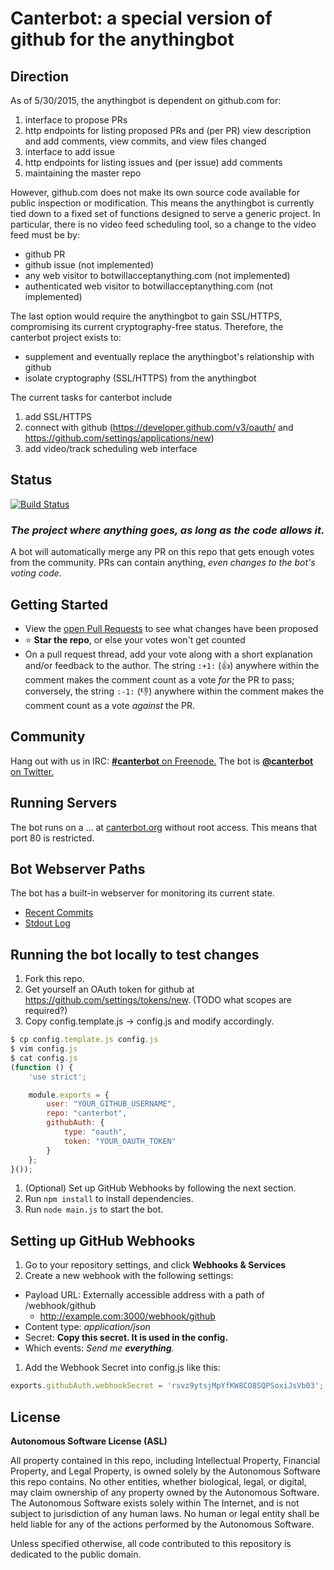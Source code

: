 # Canterbot: a special version of github for the anythingbot

## Direction

As of 5/30/2015, the anythingbot is dependent on github.com for:

1. interface to propose PRs
1. http endpoints for listing proposed PRs and (per PR) view description and add comments, view commits, and view files changed
1. interface to add issue
1. http endpoints for listing issues and (per issue) add comments
1. maintaining the master repo

However, github.com does not make its own source code available for public
inspection or modification. This means the anythingbot is currently tied down to a
fixed set of functions designed to serve a generic project. In particular, there
is no video feed scheduling tool, so a change to the video feed must be by:

 - github PR
 - github issue (not implemented)
 - any web visitor to botwillacceptanything.com (not implemented)
 - authenticated web visitor to botwillacceptanything.com (not implemented)

The last option would require the anythingbot to gain SSL/HTTPS, compromising its
current cryptography-free status. Therefore, the canterbot project exists to:

 - supplement and eventually replace the anythingbot's relationship with github
 - isolate cryptography (SSL/HTTPS) from the anythingbot

The current tasks for canterbot include

1. add SSL/HTTPS
1. connect with github (https://developer.github.com/v3/oauth/ and https://github.com/settings/applications/new)
1. add video/track scheduling web interface

## Status

[![Build Status](https://travis-ci.org/canterbot/canterbot.svg?branch=master)](https://travis-ci.org/canterbot/canterbot)

### *The project where anything goes, as long as the code allows it.*

A bot will automatically merge any PR on this repo that gets enough votes from the community. PRs can contain anything, *even changes to the bot's voting code*.

## Getting Started

* View the [open Pull Requests](https://github.com/canterbot/canterbot/pulls) to see what changes have been proposed
* :star: **Star the repo**, or else your votes won't get counted
* On a pull request thread, add your vote along with a short explanation and/or feedback to the author. The string `:+1:` (:+1:) anywhere within the comment makes the comment count as a vote *for* the PR to pass; conversely, the string `:-1:` (:-1:) anywhere within the comment makes the comment count as a vote *against* the PR.

## Community

Hang out with us in IRC: [**#canterbot** on Freenode.](http://kiwiirc.com/client/irc.freenode.net/canterbot)
The bot is [**@canterbot** on Twitter.](https://twitter.com/canterbot/)

## Running Servers

The bot runs on a ... at [canterbot.org](http://canterbot.org:3000) without root access. This means that port 80 is restricted.

## Bot Webserver Paths

The bot has a built-in webserver for monitoring its current state.

* [Recent Commits](http://canterbot.org:3000)
* [Stdout Log](http://canterbot.org:3000/stdout)

## Running the bot locally to test changes

1. Fork this repo.
1. Get yourself an OAuth token for github at https://github.com/settings/tokens/new. (TODO what scopes are required?)
1. Copy config.template.js -> config.js and modify accordingly.

```javascript
$ cp config.template.js config.js
$ vim config.js
$ cat config.js
(function () {
    'use strict';

    module.exports = {
        user: "YOUR_GITHUB_USERNAME",
        repo: "canterbot",
        githubAuth: {
            type: "oauth",
            token: "YOUR_OAUTH_TOKEN"
        }
    };
}());

```
1. (Optional) Set up GitHub Webhooks by following the next section.
1. Run `npm install` to install dependencies.
1. Run `node main.js` to start the bot.

## Setting up GitHub Webhooks

1. Go to your repository settings, and click **Webhooks & Services**
1. Create a new webhook with the following settings:
  * Payload URL: Externally accessible address with a path of /webhook/github
    * http://example.com:3000/webhook/github
  * Content type: *application/json*
  * Secret: **Copy this secret. It is used in the config.**
  * Which events: *Send me **everything**.*
1. Add the Webhook Secret into config.js like this:
```javascript
exports.githubAuth.webhookSecret = 'rsvz9ytsjMpYfKW8CO8SQPSoxiJsVb03';
```

## License

**Autonomous Software License (ASL)**

All property contained in this repo, including Intellectual Property, Financial Property, and Legal Property, is owned solely by the Autonomous Software this repo contains. No other entities, whether biological, legal, or digital, may claim ownership of any property owned by the Autonomous Software. The Autonomous Software exists solely within The Internet, and is not subject to jurisdiction of any human laws. No human or legal entity shall be held liable for any of the actions performed by the Autonomous Software.

Unless specified otherwise, all code contributed to this repository is dedicated to the public domain.
